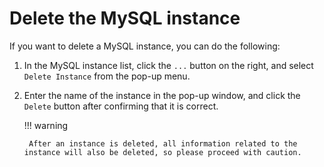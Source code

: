 # Delete the MySQL instance

If you want to delete a MySQL instance, you can do the following:

1. In the MySQL instance list, click the `...` button on the right, and select `Delete Instance` from the pop-up menu.

    

2. Enter the name of the instance in the pop-up window, and click the `Delete` button after confirming that it is correct.

    

    !!! warning

        After an instance is deleted, all information related to the instance will also be deleted, so please proceed with caution.